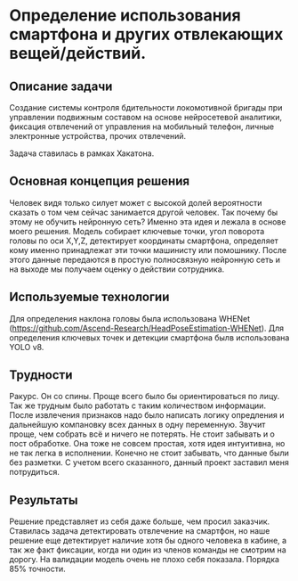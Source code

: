 # Определение использования смартфона и других отвлекающих вещей/действий.

## Описание задачи
Создание системы контроля бдительности локомотивной бригады при управлении подвижным составом на основе нейросетевой аналитики, фиксация отвлечений от управления на мобильный телефон, личные электронные устройства, прочих отвлечений.

Задача ставилась в рамках Хакатона.

## Основная концепция решения
Человек видя только силует может с высокой долей вероятности сказать о том чем сейчас занимается другой человек. Так почему бы этому не обучить нейронную сеть? Именно эта идея и лежала в основе моего решения. Модель собирает ключевые точки, угол поворота головы по оси X,Y,Z, детектирует координаты смартфона, определяет кому именно принадлежат эти точки машинисту или помошнику. После этого данные передаются в простую полносвязную нейронную сеть и на выходе мы получаем оценку о действии сотрудника.

## Используемые технологии
Для определения наклона головы была использована WHENet (https://github.com/Ascend-Research/HeadPoseEstimation-WHENet). Для определения ключевых точек и детекции смартфона былв использована YOLO v8.

## Трудности
Ракурс. Он со спины. Проще всего было бы ориентироваться по лицу. Так же трудным было работать с таким количеством информации. После извлечения признаков надо было написать логику опредления и дальнейшую компановку всех данных в одну переменную. Звучит проще, чем собрать всё и ничего не потерять. Не стоит забывать и о пост обработке. Она тоже не совсем простая, хотя идея интуитивна, но не так легка в исполнении. Конечно не стоит забывать, что данные были без разметки. 
С учетом всего сказанного, данный проект заставил меня потрудиться.

## Результаты
Решение представляет из себя даже больше, чем просил заказчик. Ставилась задача детектировать отвлечение на смартфон, но наше решение еще детектирует наличие хотя бы одного человека в кабине, а так же факт фиксации, когда ни один из членов команды не смотрим на дорогу. На валидации модель очень не плохо себя показала. Порядка 85% точности.
